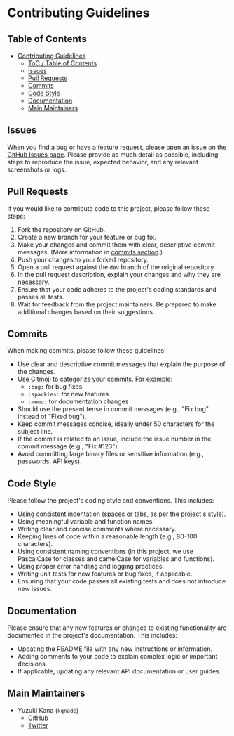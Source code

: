 # Contributing Guidelines

## Table of Contents

- [Contributing Guidelines](#contributing-guidelines)
  - [ToC / Table of Contents](#toc--table-of-contents)
  - [Issues](#issues)
  - [Pull Requests](#pull-requests)
  - [Commits](#commits)
  - [Code Style](#code-style)
  - [Documentation](#documentation)
  - [Main Maintainers](#main-maintainers)

## Issues

When you find a bug or have a feature request, please open an issue on the [GitHub Issues page](https://github.com/kqnade/vrc-auto-exif/issues).
Please provide as much detail as possible, including steps to reproduce the issue, expected behavior, and any relevant screenshots or logs.

## Pull Requests

If you would like to contribute code to this project, please follow these steps:
1. Fork the repository on GitHub.
2. Create a new branch for your feature or bug fix.
3. Make your changes and commit them with clear, descriptive commit messages. (More information in [commits section](#commits).)
4. Push your changes to your forked repository.
5. Open a pull request against the `dev` branch of the original repository.
6. In the pull request description, explain your changes and why they are necessary.
7. Ensure that your code adheres to the project's coding standards and passes all tests.
8. Wait for feedback from the project maintainers. Be prepared to make additional changes based on their suggestions.

## Commits

When making commits, please follow these guidelines:
- Use clear and descriptive commit messages that explain the purpose of the changes.
- Use [Gitmoji](https://gitmoji.dev/) to categorize your commits. For example:
  - `:bug:` for bug fixes
  - `:sparkles:` for new features
  - `:memo:` for documentation changes
- Should use the present tense in commit messages (e.g., "Fix bug" instead of "Fixed bug").
- Keep commit messages concise, ideally under 50 characters for the subject line.
- If the commit is related to an issue, include the issue number in the commit message (e.g., "Fix #123").
- Avoid committing large binary files or sensitive information (e.g., passwords, API keys).

## Code Style

Please follow the project's coding style and conventions. This includes:
- Using consistent indentation (spaces or tabs, as per the project's style).
- Using meaningful variable and function names.
- Writing clear and concise comments where necessary.
- Keeping lines of code within a reasonable length (e.g., 80-100 characters).
- Using consistent naming conventions (in this project, we use PascalCase for classes and camelCase for variables and functions).
- Using proper error handling and logging practices.
- Writing unit tests for new features or bug fixes, if applicable.
- Ensuring that your code passes all existing tests and does not introduce new issues.

## Documentation

Please ensure that any new features or changes to existing functionality are documented in the project's documentation. This includes:
- Updating the README file with any new instructions or information.
- Adding comments to your code to explain complex logic or important decisions.
- If applicable, updating any relevant API documentation or user guides.

## Main Maintainers

- Yuzuki Kana (`kqnade`)
  - [GitHub](https://github.com/kqnade)
  - [Twitter](https://twitter.com/k4na_de)